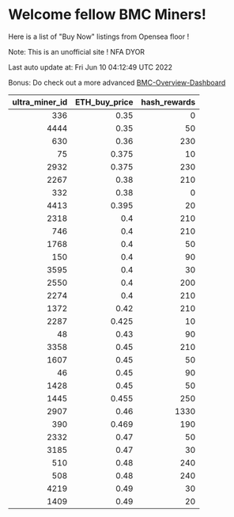 # Welcome fellow BMC Miners!
Here is a list of "Buy Now" listings from Opensea floor !

Note: This is an unofficial site ! NFA DYOR

Last auto update at: Fri Jun 10 04:12:49 UTC 2022

Bonus: Do check out a more advanced [BMC-Overview-Dashboard](https://dune.com/defifunk/BMC-Overview-Dashboard)


|   ultra_miner_id |   ETH_buy_price |   hash_rewards |
|-----------------:|----------------:|---------------:|
|              336 |           0.35  |              0 |
|             4444 |           0.35  |             50 |
|              630 |           0.36  |            230 |
|               75 |           0.375 |             10 |
|             2932 |           0.375 |            230 |
|             2267 |           0.38  |            210 |
|              332 |           0.38  |              0 |
|             4413 |           0.395 |             20 |
|             2318 |           0.4   |            210 |
|              746 |           0.4   |            210 |
|             1768 |           0.4   |             50 |
|              150 |           0.4   |             90 |
|             3595 |           0.4   |             30 |
|             2550 |           0.4   |            200 |
|             2274 |           0.4   |            210 |
|             1372 |           0.42  |            210 |
|             2287 |           0.425 |             10 |
|               48 |           0.43  |             90 |
|             3358 |           0.45  |            210 |
|             1607 |           0.45  |             50 |
|               46 |           0.45  |             90 |
|             1428 |           0.45  |             50 |
|             1445 |           0.455 |            250 |
|             2907 |           0.46  |           1330 |
|              390 |           0.469 |            190 |
|             2332 |           0.47  |             50 |
|             3185 |           0.47  |             30 |
|              510 |           0.48  |            240 |
|              508 |           0.48  |            240 |
|             4219 |           0.49  |             30 |
|             1409 |           0.49  |             20 |